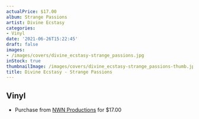 ```yaml
---
actualPrice: $17.00
album: Strange Passions
artist: Divine Ecstasy
categories:
- Vinyl
date: '2021-06-26T15:22:45'
draft: false
images:
- /images/covers/divine_ecstasy-strange_passions.jpg
inStock: true
thumbnailImage: /images/covers/divine_ecstasy-strange_passions-thumb.jpg
title: Divine Ecstasy - Strange Passions
---
```


## Vinyl
* Purchase from [NWN Productions](http://shop.nwnprod.com/index.php?route=product/product&path=75&product_id=3908&sort=pd.name&order=ASC) for $17.00
